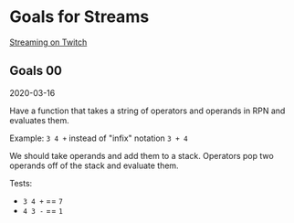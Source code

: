 # Goals for Streams

[Streaming on Twitch](https://www.twitch.tv/arbornor)

## Goals 00

2020-03-16

Have a function that takes a string of operators and operands in RPN and evaluates them.

Example: `3 4 +` instead of "infix" notation `3 + 4`

We should take operands and add them to a stack. Operators pop two operands off of the stack and evaluate them.

Tests:

- `3 4 +` == `7`
- `4 3 -` == `1`
